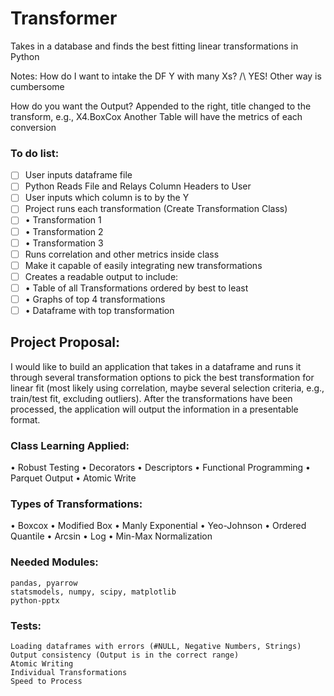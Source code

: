 ﻿# Transformer
Takes in a database and finds the best fitting linear transformations in Python

Notes:
How do I want to intake the DF
Y with many Xs?
/\ YES! Other way is cumbersome

How do you want the Output?
Appended to the right, title changed to the transform, e.g., X4.BoxCox
Another Table will have the metrics of each conversion


### To do list:
- [ ]	User inputs dataframe file
- [ ]	Python Reads File and Relays Column Headers to User
- [ ]	User inputs which column is to by the Y
- [ ]	Project runs each transformation (Create Transformation Class)
- [ ]	• Transformation 1
- [ ]	• Transformation 2
- [ ]	• Transformation 3
- [ ]	Runs correlation and other metrics inside class
- [ ]	Make it capable of easily integrating new transformations 
- [ ]	Creates a readable output to include:
- [ ]	• Table of all Transformations ordered by best to least
- [ ]	• Graphs of top 4 transformations	
- [ ]	• Dataframe with top transformation

## Project Proposal: 
I would like to build an application that takes in a dataframe and runs it through several transformation options to pick the best transformation for linear fit (most likely using correlation, maybe several selection criteria, e.g., train/test fit, excluding outliers). After the transformations have been processed, the application will output the information in a presentable format. 

### Class Learning Applied:
•	Robust Testing
•	Decorators
•	Descriptors
•	Functional Programming
•	Parquet Output
•	Atomic Write

### Types of Transformations:
•	Boxcox
•	Modified Box
•	Manly Exponential
•	Yeo-Johnson
•	Ordered Quantile
•	Arcsin
•	Log
•	Min-Max Normalization

### Needed Modules:
	pandas, pyarrow
	statsmodels, numpy, scipy, matplotlib
	python-pptx

### Tests:
	Loading dataframes with errors (#NULL, Negative Numbers, Strings)
	Output consistency (Output is in the correct range)
	Atomic Writing
	Individual Transformations 
	Speed to Process


